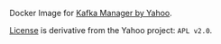 
Docker Image for [Kafka Manager by Yahoo](https://github.com/yahoo/kafka-manager).

[License](LICENSE) is derivative from the Yahoo project: `APL v2.0`.

